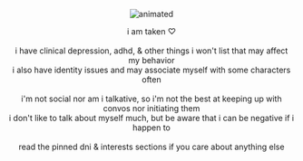 <p align="center">
<img src="https://files.catbox.moe/8l1mc0.png" alt="animated" />
</p>
<p align="center"> i am taken ♡
<br>
<br>
i have clinical depression, adhd, & other things i won't list that may affect my behavior
<br>
i also have identity issues and may associate myself with some characters often
<br>
<br> 
i'm not social nor am i talkative, so i'm not the best at keeping up with convos nor initiating them
<br>  
i don't like to talk about myself much, but be aware that i can be negative if i happen to 
<br> 
<br>  
read the pinned dni & interests sections if you care about anything else
</p>
